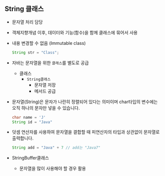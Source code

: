## String 클래스

* 문자열 처리 담당

* 객체지향개념 이후, 데이터와 기능(함수)을 함께 클래스에 묶어서 사용

* 내용 변경할 수 없음 (Immutable class)

  ```java
  String str = "Class";
  ```


* 자바는 문자열을 위한 `클래스`를 별도로 공급
  * 클래스
    * `String클래스`
      * 문자열 저장
      * 메서드 공급 

* 문자열(String)은 문자가 나란히 정렬되어 있다는 의미이며 char타입의 변수에는 오직 하나의 문자만 넣을 수 있습니다.

  ```java
  char name = 'J'
  String id = "Java"
  ```

* 덧셈 연산자를 사용하여 문자열을 결합할 때 피연산자의 타입과 상관없이 문자열로 출력합니다.

  ```java
  String add = "Java" + 7 // add는 "Java7"
  ```

* StringBuffer클래스
  * 문자열을 많이 사용해야 할 경우 활용